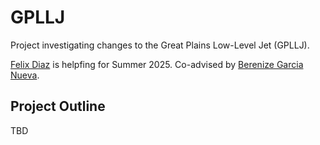 # GPLLJ

Project investigating changes to the Great Plains Low-Level Jet (GPLLJ).

[Felix Diaz](fld1@williams.edu) is helpfing for Summer 2025. Co-advised by [Berenize Garcia Nueva](garcibe@bc.edu).

## Project Outline
TBD

##